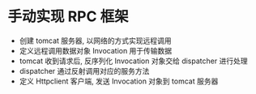 # 手动实现 RPC 框架

- 创建 tomcat 服务器, 以网络的方式实现远程调用
- 定义远程调用数据对象 Invocation 用于传输数据
- tomcat 收到请求后, 反序列化 Invocation 对象交给 dispatcher 进行处理
- dispatcher 通过反射调用对应的服务方法
- 定义 Httpclient 客户端, 发送 Invocation 对象到 tomcat 服务器